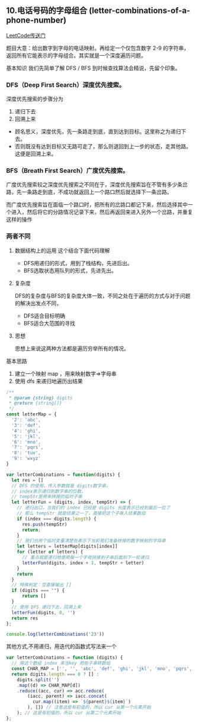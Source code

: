 ## 10.电话号码的字母组合 (letter-combinations-of-a-phone-number)
[LeetCode传送门](https://leetcode-cn.com/problems/letter-combinations-of-a-phone-number/)

题目大意：给出数字到字母的电话映射。再给定一个仅包含数字 2-9 的字符串，返回所有它能表示的字母组合。其实就是一个深度遍历问题。

基本知识
我们先简单了解 DFS / BFS 到时候查找算法会精说，先留个印象。

### DFS（Deep First Search）深度优先搜索。
深度优先搜索的步骤分为
1. 递归下去
2. 回溯上来


* 顾名思义，深度优先，先一条路走到底，直到达到目标。这里称之为递归下去。
* 否则既没有达到目标又无路可走了，那么则退回到上一步的状态，走其他路。这便是回溯上来。

### BFS（Breath First Search）广度优先搜索。
广度优先搜索较之深度优先搜索之不同在于，深度优先搜索旨在不管有多少条岔路，先一条路走到底，不成功就返回上一个路口然后就选择下一条岔路。

而广度优先搜索旨在面临一个路口时，把所有的岔路口都记下来，然后选择其中一个进入，然后将它的分路情况记录下来，然后再返回来进入另外一个岔路，并重复这样的操作

### 两者不同

1. 数据结构上的运用 这个结合下面代码理解
    * DFS用递归的形式，用到了栈结构，先进后出。
    * BFS选取状态用队列的形式，先进先出。


2. 复杂度
    
    DFS的复杂度与BFS的复杂度大体一致，不同之处在于遍历的方式与对于问题的解决出发点不同，

    * DFS适合目标明确
    * BFS适合大范围的寻找

3. 思想

    思想上来说这两种方法都是遍历穷举所有的情况。

基本思路
1. 建立一个映射 map ，用来映射数字=>字母串
2. 使用 dfs 来递归地遍历出结果

```JavaScript
/**
 * @param {string} digits
 * @return {string[]}
 */
const letterMap = {
  '2': 'abc',
  '3': 'def',
  '4': 'ghi',
  '5': 'jkl',
  '6': 'mno',
  '7': 'pqrs',
  '8': 'tuv',
  '9': 'wxyz'
}

var letterCombinations = function(digits) {
  let res = []
  // DFS 的使用，传入参数就是 digits数字串，
  // index表示递归到数字串的位数，
  // tempStr是用来拼接的临时子串
  let letterFun = (digits, index, tempStr) => {
    // 递归出口，当我们的 index 已经是 digits 长度表示已经到最后一位了
    // 那么 tempStr 就是结果之一了，直接把这个子串入结果数组
    if (index === digits.length) {
      res.push(tempStr)
      return;
    }
    // 我们也用个临时变量清楚些表示下当前我们准备拼接的数字映射的字母串
    let letters = letterMap[digits[index]]
    for (letter of letters) {
      // 重点就是递归地使用每一个字母拼接到子串后面到下一轮递归
      letterFun(digits, index + 1, tempStr + letter)
    }
    return
  }
  // 特殊判定：空直接输出 []
  if (digits === "") {
      return []
  }
  // 使用 DFS 递归下去，回溯上来
  letterFun(digits, 0, '')
  return res
};

console.log(letterCombinations('23'))

```

其他方式,不用递归，用迭代的函数式写法来一个
```JavaScript
var letterCombinations = function (digits) {
  // 用这个数组 index 来当key 把些子串转数组
  const CHAR_MAP = ['', '', 'abc', 'def', 'ghi', 'jkl', 'mno', 'pqrs', 'tuv', 'wxyz'].map((s) => s.split(''));
  return digits.length === 0 ? [] : 
    digits.split('')
    .map((d) => CHAR_MAP[d])
    .reduce((acc, cur) => acc.reduce(
        (iacc, parent) => iacc.concat(
          cur.map((item) => `${parent}${item}`)
        ), []) // 注意这是有初值的，所以 cur 从第一个元素开始
    ); // 这是有初值的，所以 cur 从第二个元素开始
};

```